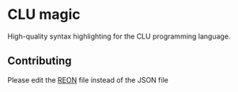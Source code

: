 # CLU magic

High-quality syntax highlighting for the CLU programming language.


## Contributing

Please edit the [REON](https://github.com/ALANVF/reon) file instead of the JSON file